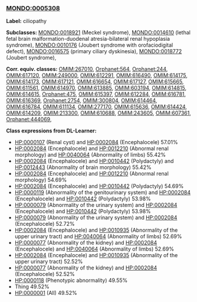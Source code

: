 
### [MONDO:0005308](http://purl.obolibrary.org/obo/MONDO_0005308)
**Label:** ciliopathy

**Subclasses:** [MONDO:0018921](http://purl.obolibrary.org/obo/MONDO_0018921) (Meckel syndrome), [MONDO:0014610](http://purl.obolibrary.org/obo/MONDO_0014610) (lethal fetal brain malformation-duodenal atresia-bilateral renal hypoplasia syndrome), [MONDO:0010176](http://purl.obolibrary.org/obo/MONDO_0010176) (Joubert syndrome with orofaciodigital defect), [MONDO:0016575](http://purl.obolibrary.org/obo/MONDO_0016575) (primary ciliary dyskinesia), [MONDO:0018772](http://purl.obolibrary.org/obo/MONDO_0018772) (Joubert syndrome), 

**Corr. equiv. classes:** [OMIM:267010](http://purl.obolibrary.org/obo/OMIM_267010), [Orphanet:564](http://www.orpha.net/ORDO/Orphanet_564), [Orphanet:244](http://www.orpha.net/ORDO/Orphanet_244), [OMIM:617120](http://purl.obolibrary.org/obo/OMIM_617120), [OMIM:249000](http://purl.obolibrary.org/obo/OMIM_249000), [OMIM:612291](http://purl.obolibrary.org/obo/OMIM_612291), [OMIM:616490](http://purl.obolibrary.org/obo/OMIM_616490), [OMIM:614175](http://purl.obolibrary.org/obo/OMIM_614175), [OMIM:614173](http://purl.obolibrary.org/obo/OMIM_614173), [OMIM:617121](http://purl.obolibrary.org/obo/OMIM_617121), [OMIM:616654](http://purl.obolibrary.org/obo/OMIM_616654), [OMIM:617127](http://purl.obolibrary.org/obo/OMIM_617127), [OMIM:615665](http://purl.obolibrary.org/obo/OMIM_615665), [OMIM:611561](http://purl.obolibrary.org/obo/OMIM_611561), [OMIM:614970](http://purl.obolibrary.org/obo/OMIM_614970), [OMIM:613885](http://purl.obolibrary.org/obo/OMIM_613885), [OMIM:603194](http://purl.obolibrary.org/obo/OMIM_603194), [OMIM:614815](http://purl.obolibrary.org/obo/OMIM_614815), [OMIM:614615](http://purl.obolibrary.org/obo/OMIM_614615), [Orphanet:475](http://www.orpha.net/ORDO/Orphanet_475), [OMIM:615397](http://purl.obolibrary.org/obo/OMIM_615397), [OMIM:612284](http://purl.obolibrary.org/obo/OMIM_612284), [OMIM:616781](http://purl.obolibrary.org/obo/OMIM_616781), [OMIM:616369](http://purl.obolibrary.org/obo/OMIM_616369), [Orphanet:2754](http://www.orpha.net/ORDO/Orphanet_2754), [OMIM:300804](http://purl.obolibrary.org/obo/OMIM_300804), [OMIM:614464](http://purl.obolibrary.org/obo/OMIM_614464), [OMIM:616784](http://purl.obolibrary.org/obo/OMIM_616784), [OMIM:611134](http://purl.obolibrary.org/obo/OMIM_611134), [OMIM:277170](http://purl.obolibrary.org/obo/OMIM_277170), [OMIM:615636](http://purl.obolibrary.org/obo/OMIM_615636), [OMIM:614424](http://purl.obolibrary.org/obo/OMIM_614424), [OMIM:614209](http://purl.obolibrary.org/obo/OMIM_614209), [OMIM:213300](http://purl.obolibrary.org/obo/OMIM_213300), [OMIM:610688](http://purl.obolibrary.org/obo/OMIM_610688), [OMIM:243605](http://purl.obolibrary.org/obo/OMIM_243605), [OMIM:607361](http://purl.obolibrary.org/obo/OMIM_607361), [Orphanet:444069](http://www.orpha.net/ORDO/Orphanet_444069), 

**Class expressions from DL-Learner:**

- [HP:0000107](http://purl.obolibrary.org/obo/HP_0000107) (Renal cyst) and [HP:0002084](http://purl.obolibrary.org/obo/HP_0002084) (Encephalocele) 57.01%
- [HP:0002084](http://purl.obolibrary.org/obo/HP_0002084) (Encephalocele) and [HP:0012210](http://purl.obolibrary.org/obo/HP_0012210) (Abnormal renal morphology) and [HP:0040064](http://purl.obolibrary.org/obo/HP_0040064) (Abnormality of limbs) 55.42%
- [HP:0002084](http://purl.obolibrary.org/obo/HP_0002084) (Encephalocele) and [HP:0010442](http://purl.obolibrary.org/obo/HP_0010442) (Polydactyly) and [HP:0012443](http://purl.obolibrary.org/obo/HP_0012443) (Abnormality of brain morphology) 55.42%
- [HP:0002084](http://purl.obolibrary.org/obo/HP_0002084) (Encephalocele) and [HP:0012210](http://purl.obolibrary.org/obo/HP_0012210) (Abnormal renal morphology) 54.69%
- [HP:0002084](http://purl.obolibrary.org/obo/HP_0002084) (Encephalocele) and [HP:0010442](http://purl.obolibrary.org/obo/HP_0010442) (Polydactyly) 54.69%
- [HP:0000119](http://purl.obolibrary.org/obo/HP_0000119) (Abnormality of the genitourinary system) and [HP:0002084](http://purl.obolibrary.org/obo/HP_0002084) (Encephalocele) and [HP:0010442](http://purl.obolibrary.org/obo/HP_0010442) (Polydactyly) 53.98%
- [HP:0000079](http://purl.obolibrary.org/obo/HP_0000079) (Abnormality of the urinary system) and [HP:0002084](http://purl.obolibrary.org/obo/HP_0002084) (Encephalocele) and [HP:0010442](http://purl.obolibrary.org/obo/HP_0010442) (Polydactyly) 53.98%
- [HP:0000079](http://purl.obolibrary.org/obo/HP_0000079) (Abnormality of the urinary system) and [HP:0002084](http://purl.obolibrary.org/obo/HP_0002084) (Encephalocele) 52.72%
- [HP:0002084](http://purl.obolibrary.org/obo/HP_0002084) (Encephalocele) and [HP:0010935](http://purl.obolibrary.org/obo/HP_0010935) (Abnormality of the upper urinary tract) and [HP:0040064](http://purl.obolibrary.org/obo/HP_0040064) (Abnormality of limbs) 52.69%
- [HP:0000077](http://purl.obolibrary.org/obo/HP_0000077) (Abnormality of the kidney) and [HP:0002084](http://purl.obolibrary.org/obo/HP_0002084) (Encephalocele) and [HP:0040064](http://purl.obolibrary.org/obo/HP_0040064) (Abnormality of limbs) 52.69%
- [HP:0002084](http://purl.obolibrary.org/obo/HP_0002084) (Encephalocele) and [HP:0010935](http://purl.obolibrary.org/obo/HP_0010935) (Abnormality of the upper urinary tract) 52.52%
- [HP:0000077](http://purl.obolibrary.org/obo/HP_0000077) (Abnormality of the kidney) and [HP:0002084](http://purl.obolibrary.org/obo/HP_0002084) (Encephalocele) 52.52%
- [HP:0000118](http://purl.obolibrary.org/obo/HP_0000118) (Phenotypic abnormality) 49.55%
- Thing 49.52%
- [HP:0000001](http://purl.obolibrary.org/obo/HP_0000001) (All) 49.52%


